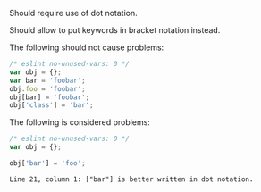 Should require use of dot notation.

Should allow to put keywords in bracket notation instead.

The following should not cause problems:
```js
/* eslint no-unused-vars: 0 */
var obj = {};
var bar = 'foobar';
obj.foo = 'foobar';
obj[bar] = 'foobar';
obj['class'] = 'bar';
```

The following is considered problems:

```js
/* eslint no-unused-vars: 0 */
var obj = {};

obj['bar'] = 'foo';
```
```output
Line 21, column 1: ["bar"] is better written in dot notation.
```

